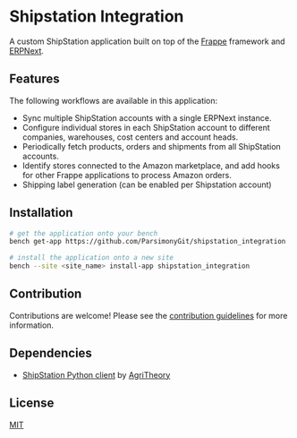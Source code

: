 # Shipstation Integration

A custom ShipStation application built on top of the [Frappe](https://github.com/frappe/frappe) framework and [ERPNext](https://github.com/frappe/erpnext).

## Features

The following workflows are available in this application:

- Sync multiple ShipStation accounts with a single ERPNext instance.
- Configure individual stores in each ShipStation account to different companies, warehouses, cost centers and account heads.
- Periodically fetch products, orders and shipments from all ShipStation accounts.
- Identify stores connected to the Amazon marketplace, and add hooks for other Frappe applications to process Amazon orders.
- Shipping label generation (can be enabled per Shipstation account)

## Installation

```bash
# get the application onto your bench
bench get-app https://github.com/ParsimonyGit/shipstation_integration

# install the application onto a new site
bench --site <site_name> install-app shipstation_integration
```

## Contribution

Contributions are welcome! Please see the [contribution guidelines](CONTRIBUTING.md) for more information.

## Dependencies

- [ShipStation Python client](https://github.com/agritheory/shipstation-client) by [AgriTheory](https://github.com/agritheory)

## License

[MIT](https://opensource.org/licenses/MIT)